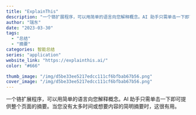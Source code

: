```yaml
---
title: "ExplainThis"
description: "一个铬扩展程序，可以用简单的语言向您解释概念。AI 助手只需单击一下即可提供整个页面的摘要。当您没有太多时间或想要内容的"
author: "瑞东"
date: "2023-03-30"
tags:
  - "总结"
  - "摘要"
categories: 智能总结
series: "application"
website_link: "https://explainthis.ai/"
color: "#666"

thumb_image: "/img/d5be33ee5217edcc111cf6bfbab67b56.png"
cover_image: "/img/d5be33ee5217edcc111cf6bfbab67b56.png"
---
```


一个铬扩展程序，可以用简单的语言向您解释概念。AI 助手只需单击一下即可提供整个页面的摘要。当您没有太多时间或想要内容的简明摘要时，这很有用。